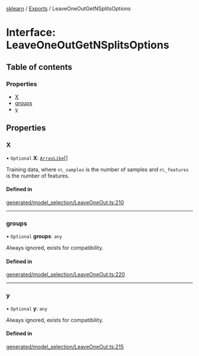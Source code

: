 [sklearn](../readme.md) / [Exports](../modules.md) / LeaveOneOutGetNSplitsOptions

# Interface: LeaveOneOutGetNSplitsOptions

## Table of contents

### Properties

- [X](LeaveOneOutGetNSplitsOptions.md#x)
- [groups](LeaveOneOutGetNSplitsOptions.md#groups)
- [y](LeaveOneOutGetNSplitsOptions.md#y)

## Properties

### X

• `Optional` **X**: [`ArrayLike`](../modules.md#arraylike)[]

Training data, where `n\_samples` is the number of samples and `n\_features` is the number of features.

#### Defined in

[generated/model_selection/LeaveOneOut.ts:210](https://github.com/transitive-bullshit/scikit-learn-ts/blob/367336a/packages/sklearn/src/generated/model_selection/LeaveOneOut.ts#L210)

___

### groups

• `Optional` **groups**: `any`

Always ignored, exists for compatibility.

#### Defined in

[generated/model_selection/LeaveOneOut.ts:220](https://github.com/transitive-bullshit/scikit-learn-ts/blob/367336a/packages/sklearn/src/generated/model_selection/LeaveOneOut.ts#L220)

___

### y

• `Optional` **y**: `any`

Always ignored, exists for compatibility.

#### Defined in

[generated/model_selection/LeaveOneOut.ts:215](https://github.com/transitive-bullshit/scikit-learn-ts/blob/367336a/packages/sklearn/src/generated/model_selection/LeaveOneOut.ts#L215)
